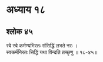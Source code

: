 # अध्याय १८

## श्लोक ४५

स्वे स्वे कर्मण्यभिरतः संसिद्धिं लभते नरः ।<br>स्वकर्मनिरतः सिद्धिं यथा विन्दति तच्छृणु ॥ १८-४५॥<br><br>

